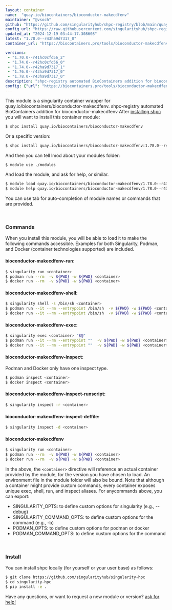 ```yaml
---
layout: container
name:  "quay.io/biocontainers/bioconductor-makecdfenv"
maintainer: "@vsoch"
github: "https://github.com/singularityhub/shpc-registry/blob/main/quay.io/biocontainers/bioconductor-makecdfenv/container.yaml"
config_url: "https://raw.githubusercontent.com/singularityhub/shpc-registry/main/quay.io/biocontainers/bioconductor-makecdfenv/container.yaml"
updated_at: "2024-12-19 03:44:17.308608"
latest: "1.78.0--r43ha9d7317_0"
container_url: "https://biocontainers.pro/tools/bioconductor-makecdfenv"

versions:
 - "1.70.0--r41hc0cfd56_2"
 - "1.74.0--r42hc0cfd56_0"
 - "1.74.0--r42ha9d7317_1"
 - "1.76.0--r43ha9d7317_0"
 - "1.78.0--r43ha9d7317_0"
description: "shpc-registry automated BioContainers addition for bioconductor-makecdfenv"
config: {"url": "https://biocontainers.pro/tools/bioconductor-makecdfenv", "maintainer": "@vsoch", "description": "shpc-registry automated BioContainers addition for bioconductor-makecdfenv", "latest": {"1.78.0--r43ha9d7317_0": "sha256:2483171532c1e582a5f732374d8a0afe482b70f89c514fe997689a2293f13731"}, "tags": {"1.70.0--r41hc0cfd56_2": "sha256:b857c62c45081ddc3d3707fa6efaf2c18239edcf0b135aab71e9b67e05843c9b", "1.74.0--r42hc0cfd56_0": "sha256:5447b1a11e69602cf03f4dda87355fcb167e019eb9896c4b1ba94282cfe18ee6", "1.74.0--r42ha9d7317_1": "sha256:547a18f00bfcea008e9364ccd741528e43a8d6cda7b873f307aa76176a3c7fe3", "1.76.0--r43ha9d7317_0": "sha256:214874761d6e664f467f1a63824ae7516a71d45159bf3c06f84919b65cc655f4", "1.78.0--r43ha9d7317_0": "sha256:2483171532c1e582a5f732374d8a0afe482b70f89c514fe997689a2293f13731"}, "docker": "quay.io/biocontainers/bioconductor-makecdfenv"}
---
```


This module is a singularity container wrapper for quay.io/biocontainers/bioconductor-makecdfenv.
shpc-registry automated BioContainers addition for bioconductor-makecdfenv
After [installing shpc](#install) you will want to install this container module:


```bash
$ shpc install quay.io/biocontainers/bioconductor-makecdfenv
```

Or a specific version:

```bash
$ shpc install quay.io/biocontainers/bioconductor-makecdfenv:1.78.0--r43ha9d7317_0
```

And then you can tell lmod about your modules folder:

```bash
$ module use ./modules
```

And load the module, and ask for help, or similar.

```bash
$ module load quay.io/biocontainers/bioconductor-makecdfenv/1.78.0--r43ha9d7317_0
$ module help quay.io/biocontainers/bioconductor-makecdfenv/1.78.0--r43ha9d7317_0
```

You can use tab for auto-completion of module names or commands that are provided.

<br>

### Commands

When you install this module, you will be able to load it to make the following commands accessible.
Examples for both Singularity, Podman, and Docker (container technologies supported) are included.

#### bioconductor-makecdfenv-run:

```bash
$ singularity run <container>
$ podman run --rm  -v ${PWD} -w ${PWD} <container>
$ docker run --rm  -v ${PWD} -w ${PWD} <container>
```

#### bioconductor-makecdfenv-shell:

```bash
$ singularity shell -s /bin/sh <container>
$ podman run --it --rm --entrypoint /bin/sh  -v ${PWD} -w ${PWD} <container>
$ docker run --it --rm --entrypoint /bin/sh  -v ${PWD} -w ${PWD} <container>
```

#### bioconductor-makecdfenv-exec:

```bash
$ singularity exec <container> "$@"
$ podman run --it --rm --entrypoint ""  -v ${PWD} -w ${PWD} <container> "$@"
$ docker run --it --rm --entrypoint ""  -v ${PWD} -w ${PWD} <container> "$@"
```

#### bioconductor-makecdfenv-inspect:

Podman and Docker only have one inspect type.

```bash
$ podman inspect <container>
$ docker inspect <container>
```

#### bioconductor-makecdfenv-inspect-runscript:

```bash
$ singularity inspect -r <container>
```

#### bioconductor-makecdfenv-inspect-deffile:

```bash
$ singularity inspect -d <container>
```



#### bioconductor-makecdfenv

```bash
$ singularity run <container>
$ podman run --rm  -v ${PWD} -w ${PWD} <container>
$ docker run --rm  -v ${PWD} -w ${PWD} <container>
```


In the above, the `<container>` directive will reference an actual container provided
by the module, for the version you have chosen to load. An environment file in the
module folder will also be bound. Note that although a container
might provide custom commands, every container exposes unique exec, shell, run, and
inspect aliases. For anycommands above, you can export:

 - SINGULARITY_OPTS: to define custom options for singularity (e.g., --debug)
 - SINGULARITY_COMMAND_OPTS: to define custom options for the command (e.g., -b)
 - PODMAN_OPTS: to define custom options for podman or docker
 - PODMAN_COMMAND_OPTS: to define custom options for the command

<br>

### Install

You can install shpc locally (for yourself or your user base) as follows:

```bash
$ git clone https://github.com/singularityhub/singularity-hpc
$ cd singularity-hpc
$ pip install -e .
```

Have any questions, or want to request a new module or version? [ask for help!](https://github.com/singularityhub/singularity-hpc/issues)